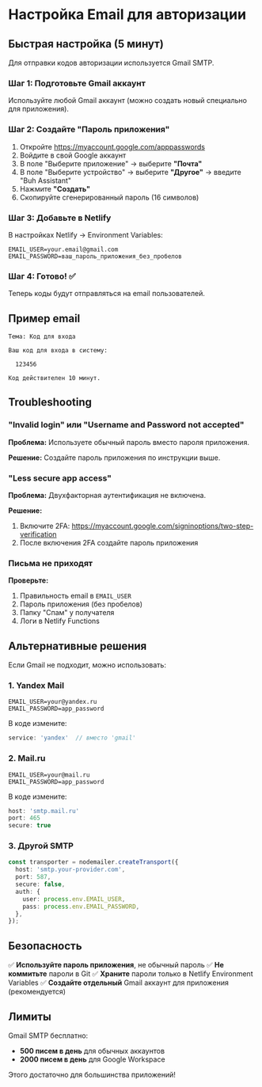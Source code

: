 # Настройка Email для авторизации

## Быстрая настройка (5 минут)

Для отправки кодов авторизации используется Gmail SMTP.

### Шаг 1: Подготовьте Gmail аккаунт

Используйте любой Gmail аккаунт (можно создать новый специально для приложения).

### Шаг 2: Создайте "Пароль приложения"

1. Откройте https://myaccount.google.com/apppasswords
2. Войдите в свой Google аккаунт
3. В поле "Выберите приложение" → выберите **"Почта"**
4. В поле "Выберите устройство" → выберите **"Другое"** → введите "Buh Assistant"
5. Нажмите **"Создать"**
6. Скопируйте сгенерированный пароль (16 символов)

### Шаг 3: Добавьте в Netlify

В настройках Netlify → Environment Variables:

```
EMAIL_USER=your.email@gmail.com
EMAIL_PASSWORD=ваш_пароль_приложения_без_пробелов
```

### Шаг 4: Готово! ✅

Теперь коды будут отправляться на email пользователей.

## Пример email

```
Тема: Код для входа

Ваш код для входа в систему:

  123456

Код действителен 10 минут.
```

## Troubleshooting

### "Invalid login" или "Username and Password not accepted"

**Проблема:** Используете обычный пароль вместо пароля приложения.

**Решение:** Создайте пароль приложения по инструкции выше.

### "Less secure app access"

**Проблема:** Двухфакторная аутентификация не включена.

**Решение:**
1. Включите 2FA: https://myaccount.google.com/signinoptions/two-step-verification
2. После включения 2FA создайте пароль приложения

### Письма не приходят

**Проверьте:**
1. Правильность email в `EMAIL_USER`
2. Пароль приложения (без пробелов)
3. Папку "Спам" у получателя
4. Логи в Netlify Functions

## Альтернативные решения

Если Gmail не подходит, можно использовать:

### 1. Yandex Mail
```env
EMAIL_USER=your@yandex.ru
EMAIL_PASSWORD=app_password
```

В коде измените:
```typescript
service: 'yandex'  // вместо 'gmail'
```

### 2. Mail.ru
```env
EMAIL_USER=your@mail.ru
EMAIL_PASSWORD=app_password
```

В коде измените:
```typescript
host: 'smtp.mail.ru'
port: 465
secure: true
```

### 3. Другой SMTP

```typescript
const transporter = nodemailer.createTransport({
  host: 'smtp.your-provider.com',
  port: 587,
  secure: false,
  auth: {
    user: process.env.EMAIL_USER,
    pass: process.env.EMAIL_PASSWORD,
  },
});
```

## Безопасность

✅ **Используйте пароль приложения**, не обычный пароль
✅ **Не коммитьте** пароли в Git
✅ **Храните** пароли только в Netlify Environment Variables
✅ **Создайте отдельный** Gmail аккаунт для приложения (рекомендуется)

## Лимиты

Gmail SMTP бесплатно:
- **500 писем в день** для обычных аккаунтов
- **2000 писем в день** для Google Workspace

Этого достаточно для большинства приложений!
